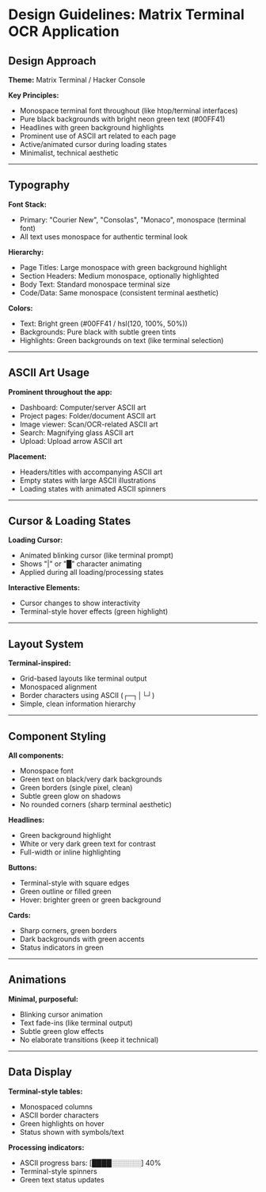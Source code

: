 # Design Guidelines: Matrix Terminal OCR Application

## Design Approach

**Theme:** Matrix Terminal / Hacker Console

**Key Principles:**
- Monospace terminal font throughout (like htop/terminal interfaces)
- Pure black backgrounds with bright neon green text (#00FF41)
- Headlines with green background highlights
- Prominent use of ASCII art related to each page
- Active/animated cursor during loading states
- Minimalist, technical aesthetic

---

## Typography

**Font Stack:**
- Primary: "Courier New", "Consolas", "Monaco", monospace (terminal font)
- All text uses monospace for authentic terminal look

**Hierarchy:**
- Page Titles: Large monospace with green background highlight
- Section Headers: Medium monospace, optionally highlighted
- Body Text: Standard monospace terminal size
- Code/Data: Same monospace (consistent terminal aesthetic)

**Colors:**
- Text: Bright green (#00FF41 / hsl(120, 100%, 50%))
- Backgrounds: Pure black with subtle green tints
- Highlights: Green backgrounds on text (like terminal selection)

---

## ASCII Art Usage

**Prominent throughout the app:**
- Dashboard: Computer/server ASCII art
- Project pages: Folder/document ASCII art  
- Image viewer: Scan/OCR-related ASCII art
- Search: Magnifying glass ASCII art
- Upload: Upload arrow ASCII art

**Placement:**
- Headers/titles with accompanying ASCII art
- Empty states with large ASCII illustrations
- Loading states with animated ASCII spinners

---

## Cursor & Loading States

**Loading Cursor:**
- Animated blinking cursor (like terminal prompt)
- Shows "|" or "█" character animating
- Applied during all loading/processing states

**Interactive Elements:**
- Cursor changes to show interactivity
- Terminal-style hover effects (green highlight)

---

## Layout System

**Terminal-inspired:**
- Grid-based layouts like terminal output
- Monospaced alignment
- Border characters using ASCII (┌─┐│└┘)
- Simple, clean information hierarchy

---

## Component Styling

**All components:**
- Monospace font
- Green text on black/very dark backgrounds
- Green borders (single pixel, clean)
- Subtle green glow on shadows
- No rounded corners (sharp terminal aesthetic)

**Headlines:**
- Green background highlight
- White or very dark green text for contrast
- Full-width or inline highlighting

**Buttons:**
- Terminal-style with square edges
- Green outline or filled green
- Hover: brighter green or green background

**Cards:**
- Sharp corners, green borders
- Dark backgrounds with green accents
- Status indicators in green

---

## Animations

**Minimal, purposeful:**
- Blinking cursor animation
- Text fade-ins (like terminal output)
- Subtle green glow effects
- No elaborate transitions (keep it technical)

---

## Data Display

**Terminal-style tables:**
- Monospaced columns
- ASCII border characters
- Green highlights on hover
- Status shown with symbols/text

**Processing indicators:**
- ASCII progress bars: [████░░░░░░] 40%
- Terminal-style spinners
- Green text status updates
